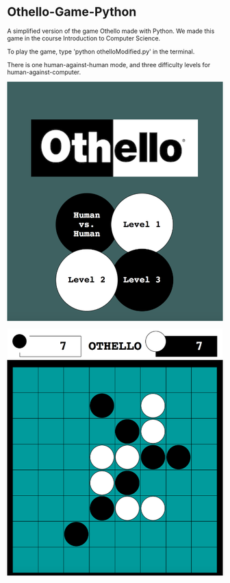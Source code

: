 # Othello-Game-Python
A simplified version of the game Othello made with Python. We made this game in the course Introduction to Computer Science. 


To play the game, type 'python othelloModified.py' in the terminal.

There is one human-against-human mode, and three difficulty levels for human-against-computer.


![Alt text](OthelloImages/img1.png?raw=true "Title")

![Alt text](OthelloImages/img2.png?raw=true "Title")
